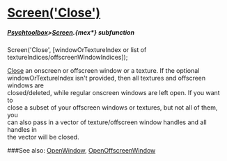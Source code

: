 # [Screen('Close')](Screen-Close) 
##### [Psychtoolbox](Psychtoolbox)>[Screen](Screen).{mex*} subfunction

Screen('Close', [windowOrTextureIndex or list of textureIndices/offscreenWindowIndices]);

[Close](Close) an onscreen or offscreen window or a texture. If the optional  
windowOrTextureIndex isn't provided, then all textures and offscreen windows are  
closed/deleted, while regular onscreen windows are left open. If you want to  
close a subset of your offscreen windows or textures, but not all of them, you  
can also pass in a vector of texture/offscreen window handles and all handles in  
the vector will be closed.   


###See also:
[OpenWindow](Screen-OpenWindow), [OpenOffscreenWindow](Screen-OpenOffscreenWindow)
